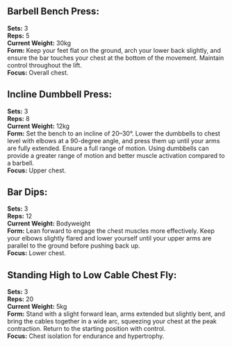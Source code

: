 ## Barbell Bench Press:
**Sets:** 3<br>
**Reps:** 5<br>
**Current Weight:** 30kg<br>
**Form:** Keep your feet flat on the ground, arch your lower back slightly, and ensure the bar touches your chest at the bottom of the movement. Maintain control throughout the lift.<br>
**Focus:** Overall chest.<br>

## Incline Dumbbell Press:
**Sets:** 3<br>
**Reps:** 8<br>
**Current Weight:** 12kg<br>
**Form:** Set the bench to an incline of 20–30°. Lower the dumbbells to chest level with elbows at a 90-degree angle, and press them up until your arms are fully extended. Ensure a full range of motion. Using dumbbells can provide a greater range of motion and better muscle activation compared to a barbell.<br>
**Focus:** Upper chest.<br>

## Bar Dips:
**Sets:** 3<br>
**Reps:** 12<br>
**Current Weight:** Bodyweight<br>
**Form:** Lean forward to engage the chest muscles more effectively. Keep your elbows slightly flared and lower yourself until your upper arms are parallel to the ground before pushing back up.<br>
**Focus:** Lower chest.<br>

## Standing High to Low Cable Chest Fly:
**Sets:** 3<br>
**Reps:** 20<br>
**Current Weight:** 5kg<br>
**Form:** Stand with a slight forward lean, arms extended but slightly bent, and bring the cables together in a wide arc, squeezing your chest at the peak contraction. Return to the starting position with control.<br>
**Focus:** Chest isolation for endurance and hypertrophy.<br>
